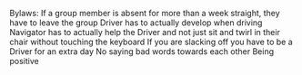 Bylaws:
If a group member is absent for more than a week straight, they have to leave the group
Driver has to actually develop when driving
Navigator has to actually help the Driver and not just sit and twirl in their chair without touching the keyboard
If you are slacking off you have to be a Driver for an extra day
No saying bad words towards each other
Being positive
